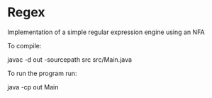 Regex
=====

Implementation of a simple regular expression engine using an NFA

To compile:

javac -d out -sourcepath src src/Main.java

To run the program run:

java -cp out Main
